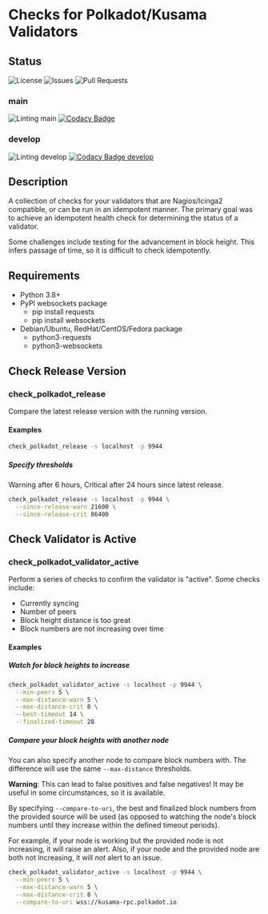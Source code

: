 # Checks for Polkadot/Kusama Validators

## Status

![License](https://img.shields.io/github/license/leeclemens/check_polkadot_validator)
![Issues](https://img.shields.io/github/issues-raw/leeclemens/check_polkadot_validator)
![Pull Requests](https://img.shields.io/github/issues-pr/leeclemens/check_polkadot_validator)

### main

![Linting main](https://github.com/leeclemens/check_polkadot_validator/actions/workflows/linters.yml/badge.svg?branch=main)
[![Codacy Badge](https://app.codacy.com/project/badge/Grade/54641d02ffdd4a819cfd221b8a3e6c86?branch=main)](https://app.codacy.com/gh/leeclemens/check_polkadot_validator/dashboard?utm_source=gh&utm_medium=referral&utm_content=&utm_campaign=Badge_grade)

### develop

![Linting develop](https://github.com/leeclemens/check_polkadot_validator/actions/workflows/linters.yml/badge.svg?branch=develop)
[![Codacy Badge develop](https://api.codacy.com/project/badge/Grade/54641d02ffdd4a819cfd221b8a3e6c86?branch=develop)](https://app.codacy.com/gh/leeclemens/check_polkadot_validator?utm_source=github.com&utm_medium=referral&utm_content=leeclemens/check_polkadot_validator&utm_campaign=Badge_Grade)

## Description

A collection of checks for your validators that are Nagios/Icinga2 compatible,
or can be run in an idempotent manner. The primary goal was to achieve an
idempotent health check for determining the status of a validator.

Some challenges include testing for the advancement in block height.
This infers passage of time, so it is difficult to check idempotently.

## Requirements

* Python 3.8+
* PyPI websockets package
  * pip install requests
  * pip install websockets
* Debian/Ubuntu, RedHat/CentOS/Fedora package
  * python3-requests
  * python3-websockets

## Check Release Version

### check_polkadot_release

Compare the latest release version with the running version.

#### Examples

```bash
check_polkadot_release -s localhost -p 9944
```

##### Specify thresholds

Warning after 6 hours, Critical after 24 hours since latest release.

```bash
check_polkadot_release -s localhost -p 9944 \
  --since-release-warn 21600 \
  --since-release-crit 86400
```

## Check Validator is Active

### check_polkadot_validator_active

Perform a series of checks to confirm the validator is "active". Some checks include:

* Currently syncing
* Number of peers
* Block height distance is too great
* Block numbers are not increasing over time

#### Examples

##### Watch for block heights to increase

```bash
check_polkadot_validator_active -s localhost -p 9944 \
  --min-peers 5 \
  --max-distance-warn 5 \
  --max-distance-crit 8 \
  --best-timeout 14 \
  --finalized-timeout 28
```

##### Compare your block heights with another node

You can also specify another node to compare block numbers with.
The difference will use the same `--max-distance` thresholds.

**Warning**: This can lead to false positives and false negatives!
It may be useful in some circumstances, so it is available.

By specifying `--compare-to-uri`, the best and finalized block numbers from the
provided source will be used (as opposed to watching the node's block numbers
until they increase within the defined timeout periods).

For example, if your node is working but the provided node is not increasing,
it will raise an alert.
Also, if your node and the provided node are both not increasing,
it will *not* alert to an issue.

```bash
check_polkadot_validator_active -s localhost -p 9944 \
  --min-peers 5 \
  --max-distance-warn 5 \
  --max-distance-crit 8 \
  --compare-to-uri wss://kusama-rpc.polkadot.io
```
